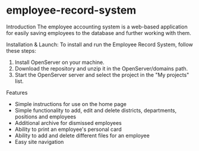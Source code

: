 # employee-record-system

Introduction 
The employee accounting system is a web-based application for easily saving employees to the database and further working with them.

Installation & Launch: To install and run the Employee Record System, follow these steps:

1. Install OpenServer on your machine.
2. Download the repository and unzip it in the OpenServer/domains path.
3. Start the OpenServer server and select the project in the "My projects" list.

Features

- Simple instructions for use on the home page
- Simple functionality to add, edit and delete districts, departments, positions and employees
- Additional archive for dismissed employees
- Ability to print an employee's personal card
- Ability to add and delete different files for an employee
- Easy site navigation

